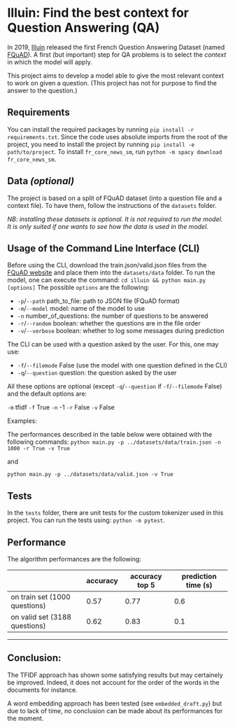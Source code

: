 # Illuin: Find the best context for Question Answering (QA)

In 2019, [Illuin](https://www.illuin.tech/) released the first French Question Answering Dataset (named [FQuAD](https://fquad.illuin.tech/)). A first (but important) step for QA problems is to select the *context* in which the model will apply.

This project aims to develop a model able to give the most relevant context to work on given a question. (This project has not for purpose to find the answer to the question.)

## Requirements

You can install the required packages by running `pip install -r requirements.txt`. Since the code uses absolute imports from the root of the project, you need to install the project by running `pip install -e path/to/project`. To install `fr_core_news_sm`, run `python -m spacy download fr_core_news_sm`.

## Data *(optional)*

The project is based on a split of FQuAD dataset (into a question file and a context file). To have them, follow the instructions of the `datasets` folder. 

*NB: installing these datasets is optional. It is not required to run the model. It is only suited if one wants to see how the data is used in the model.*

## Usage of the Command Line Interface (CLI)

Before using the CLI, download the train.json/valid.json files from the [FQuAD website](https://fquad.illuin.tech/) and place them into the `datasets/data` folder.
To run the model, one can execute the command:
`cd illuin && python main.py [options]`
The possible `options` are the following:
- `-p`/`--path` path_to_file: path to JSON file (FQuAD format)
- `-m`/`--model` model: name of the model to use
- `-n` number_of_questions: the number of questions to be answered
- `-r`/`--random` boolean: whether the questions are in the file order
- `-v`/`--verbose` boolean: whether to log some messages during prediction

The CLI can be used with a question asked by the user. For this, one may use:

- `-f`/`--filemode` False (use the model with one question defined in the CLI)
- `-q`/`--question` question: the question asked by the user

All these options are optional (except `-q`/`--question` if `-f`/`--filemode` False) and the default options are:

`-m` tfidf `-f` True `-n` -1 `-r` False  `-v` False

Examples:

The performances described in the table below were obtained with the following commands:
`python main.py -p ../datasets/data/train.json -n 1000 -r True -v True`

and

`python main.py -p ../datasets/data/valid.json -v True`

## Tests

In the `tests` folder, there are unit tests for the custom tokenizer used in this project. You can run the tests using: `python -m pytest`.

## Performance

The algorithm performances are the following:

|                              | accuracy      |  accuracy top 5 | prediction time (s)
| ----------------------------| ------------- |------------- | ------------- |
| on train set (1000 questions)  | 0.57      | 0.77         | 0.6 |
| on valid set (3188 questions)| 0.62        | 0.83         | 0.1 |

----

## Conclusion: 

The TFIDF approach has shown some satisfying results but may certainely be improved. Indeed, it does not account for the order of the words in the documents for instance. 

A word embedding approach has been tested (see `embedded_draft.py`) but due to lack of time, no conclusion can be made about its performances for the moment.
